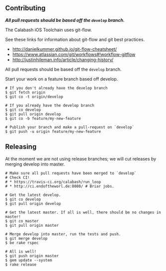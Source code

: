 ## Contributing

***All pull requests should be based off the `develop` branch.***

The Calabash iOS Toolchain uses git-flow.

See these links for information about git-flow and git best practices.

* http://danielkummer.github.io/git-flow-cheatsheet/
* https://www.atlassian.com/git/workflows#!workflow-gitflow
* http://justinhileman.info/article/changing-history/

All pull requests should be based off the `develop` branch.

Start your work on a feature branch based off develop.

```
# If you don't already have the develop branch
$ git fetch origin
$ git co -t origin/develop

# If you already have the develop branch
$ git co develop
$ git pull origin develop
$ git co -b feature/my-new-feature

# Publish your branch and make a pull-request on `develop`
$ git push -u origin feature/my-new-feature
```

## Releasing

At the moment we are not using release branches; we will cut releases by merging develop into master.

```
# Make sure all pull requests have been merged to `develop`
# Check CI!
# * https://travis-ci.org/calabash/run_loop
# * http://ci.endoftheworl.de:8080/ # Briar jobs.

# Get the latest develop.
$ git co develop
$ git pull origin develop

# Get the latest master. If all is well, there should be no changes in master!
$ git co master
$ git pull origin master

# Merge develop into master, run the tests and push.
$ git merge develop
$ be rake rspec

# All is well!
$ git push origin master
$ gem update --system
$ rake release
```





